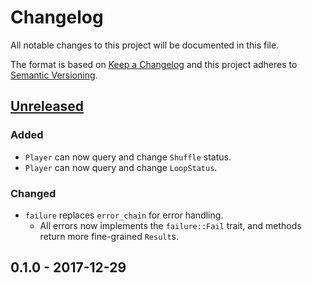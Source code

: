 # Changelog

All notable changes to this project will be documented in this file.

The format is based on [Keep a Changelog](http://keepachangelog.com/en/1.0.0/)
and this project adheres to [Semantic Versioning](http://semver.org/spec/v2.0.0.html).

## [Unreleased]

### Added

- `Player` can now query and change `Shuffle` status.
- `Player` can now query and change `LoopStatus`.

### Changed

- `failure` replaces `error_chain` for error handling.
  - All errors now implements the `failure::Fail` trait, and methods return more fine-grained `Result`s.

## 0.1.0 - 2017-12-29

[Unreleased]: https://github.com/Mange/mpris-rs/compare/v0.1.0...HEAD
